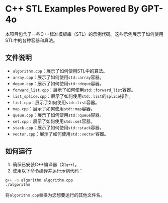 # C++ STL Examples Powered By GPT-4o

本项目包含了一些C++标准模板库（STL）的示例代码。这些示例展示了如何使用STL中的各种容器和算法。

## 文件说明

- `algorithm.cpp`：展示了如何使用STL中的算法。
- `array.cpp`：展示了如何使用`std::array`容器。
- `deque.cpp`：展示了如何使用`std::deque`容器。
- `forward_list.cpp`：展示了如何使用`std::forward_list`容器。
- `list_splice.cpp`：展示了如何使用`std::list`的`splice`操作。
- `list.cpp`：展示了如何使用`std::list`容器。
- `map.cpp`：展示了如何使用`std::map`容器。
- `queue.cpp`：展示了如何使用`std::queue`容器。
- `set.cpp`：展示了如何使用`std::set`容器。
- `stack.cpp`：展示了如何使用`std::stack`容器。
- `vector.cpp`：展示了如何使用`std::vector`容器。

## 如何运行

1. 确保已安装C++编译器（如`g++`）。
2. 使用以下命令编译并运行示例代码：

```sh
g++ -o algorithm algorithm.cpp
./algorithm
```
将`algorithm.cpp`替换为您想要运行的其他文件名。
